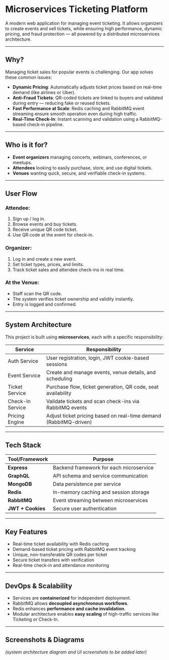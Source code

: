 # Microservices Ticketing Platform

A modern web application for managing event ticketing. It allows organizers to create events and sell
tickets, while ensuring high performance, dynamic pricing, and fraud protection — all powered by a distributed
microservices architecture.

---

## Why?

Managing ticket sales for popular events is challenging. Our app solves these common issues:

- **Dynamic Pricing**: Automatically adjusts ticket prices based on real-time demand (like airlines or Uber).
- **Anti-Fraud Tickets**: QR-coded tickets are linked to buyers and validated during entry — reducing fake or reused
  tickets.
- **Fast Performance at Scale**: Redis caching and RabbitMQ event streaming ensure smooth operation even during high
  traffic.
- **Real-Time Check-In**: Instant scanning and validation using a RabbitMQ-based check-in pipeline.

---

## Who is it for?

- **Event organizers** managing concerts, webinars, conferences, or meetups.
- **Attendees** looking to easily purchase, store, and use digital tickets.
- **Venues** wanting quick, secure, and verifiable check-in systems.

---

## User Flow

### Attendee:

1. Sign up / log in.
2. Browse events and buy tickets.
3. Receive unique QR code ticket.
4. Use QR code at the event for check-in.

### Organizer:

1. Log in and create a new event.
2. Set ticket types, prices, and limits.
3. Track ticket sales and attendee check-ins in real time.

### At the Venue:

- Staff scan the QR code.
- The system verifies ticket ownership and validity instantly.
- Entry is logged and confirmed.

---

## System Architecture

This project is built using **microservices**, each with a specific responsibility:

| Service          | Responsibility                                                    |
|------------------|-------------------------------------------------------------------|
| Auth Service     | User registration, login, JWT cookie-based sessions               |
| Event Service    | Create and manage events, venue details, and scheduling           |
| Ticket Service   | Purchase flow, ticket generation, QR code, seat availability      |
| Check-In Service | Validate tickets and scan check-ins via RabbitMQ events           |
| Pricing Engine   | Adjust ticket pricing based on real-time demand (RabbitMQ-driven) |

---

## Tech Stack

| Tool/Framework    | Purpose                                 |
|-------------------|-----------------------------------------|
| **Express**       | Backend framework for each microservice |
| **GraphQL**       | API schema and service communication    |
| **MongoDB**       | Data persistence per service            |
| **Redis**         | In-memory caching and session storage   |
| **RabbitMQ**      | Event streaming between microservices   |
| **JWT + Cookies** | Secure user authentication              |

---

## Key Features

- Real-time ticket availability with Redis caching
- Demand-based ticket pricing with RabbitMQ event tracking
- Unique, non-transferable QR codes per ticket
- Secure ticket transfers with verification
- Real-time check-in and attendance monitoring

---

## DevOps & Scalability

- Services are **containerized** for independent deployment.
- RabbitMQ allows **decoupled asynchronous workflows**.
- Redis enhances **performance and cache invalidation**.
- Modular architecture enables **easy scaling** of high-traffic services like Ticketing or Check-In.

---

## Screenshots & Diagrams

*(system architecture diagram and UI screenshots to be added later)*